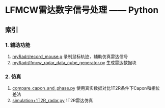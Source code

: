 # LFMCW雷达数字信号处理 —— Python


## 索引

### 1. 辅助功能

1. [myRadr/record_mouse.p](./myRadr/record_mouse.py) 录制鼠标轨迹，辅助仿真雷达信号
2. [myRadr/lfmcw_radar_data_cube_generator.py](myRadr/lfmcw_radar_data_cube_generator.py) 生成雷达数据块

### 2. 仿真

1. [compare_capon_and_phase.py](compare_capon_and_phase.py) 使用真实数据对比1T2R条件下Capon和相位差法
2. [simulation+1T2R_radar.py](simulation+1T2R_radar.py) 1T2R雷达仿真
